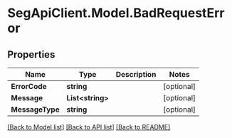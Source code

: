 # SegApiClient.Model.BadRequestError
## Properties

Name | Type | Description | Notes
------------ | ------------- | ------------- | -------------
**ErrorCode** | **string** |  | [optional] 
**Message** | **List&lt;string&gt;** |  | [optional] 
**MessageType** | **string** |  | [optional] 

[[Back to Model list]](../README.md#documentation-for-models) [[Back to API list]](../README.md#documentation-for-api-endpoints) [[Back to README]](../README.md)

